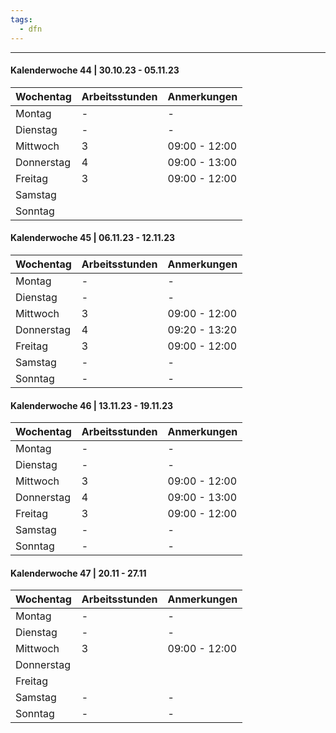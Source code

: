 ```yaml
---
tags:
  - dfn
---
```

***

#### Kalenderwoche 44 | 30.10.23 - 05.11.23
| Wochentag  | Arbeitsstunden | Anmerkungen   |
| ---------- | -------------- | ------------- |
| Montag     | -              | -             |
| Dienstag   | -              | -             |
| Mittwoch   | 3              | 09:00 - 12:00 |
| Donnerstag | 4              | 09:00 - 13:00 |
| Freitag    | 3              | 09:00 - 12:00 | 
| Samstag    |                |               |
| Sonntag    |                |               |

#### Kalenderwoche 45 | 06.11.23 - 12.11.23
| Wochentag  | Arbeitsstunden | Anmerkungen   |
| ---------- | -------------- | ------------- |
| Montag     | -              | -             |
| Dienstag   | -              | -             |
| Mittwoch   | 3              | 09:00 - 12:00 |
| Donnerstag | 4              | 09:20 - 13:20 |
| Freitag    | 3              | 09:00 - 12:00 | 
| Samstag    | -              | -             |
| Sonntag    | -              | -             |

#### Kalenderwoche 46 | 13.11.23 - 19.11.23
| Wochentag  | Arbeitsstunden | Anmerkungen   |
| ---------- | -------------- | ------------- |
| Montag     | -              | -             |
| Dienstag   | -              | -             |
| Mittwoch   | 3              | 09:00 - 12:00 |
| Donnerstag | 4              | 09:00 - 13:00 |
| Freitag    | 3              | 09:00 - 12:00 | 
| Samstag    | -              | -             |
| Sonntag    | -              | -             |

#### Kalenderwoche 47 | 20.11 - 27.11
| Wochentag  | Arbeitsstunden | Anmerkungen   |
| ---------- | -------------- | ------------- |
| Montag     | -              | -             |
| Dienstag   | -              | -             |
| Mittwoch   | 3              | 09:00 - 12:00 |
| Donnerstag |                |               |
| Freitag    |                |               |
| Samstag    | -              | -             |
| Sonntag    | -              | -             | 
